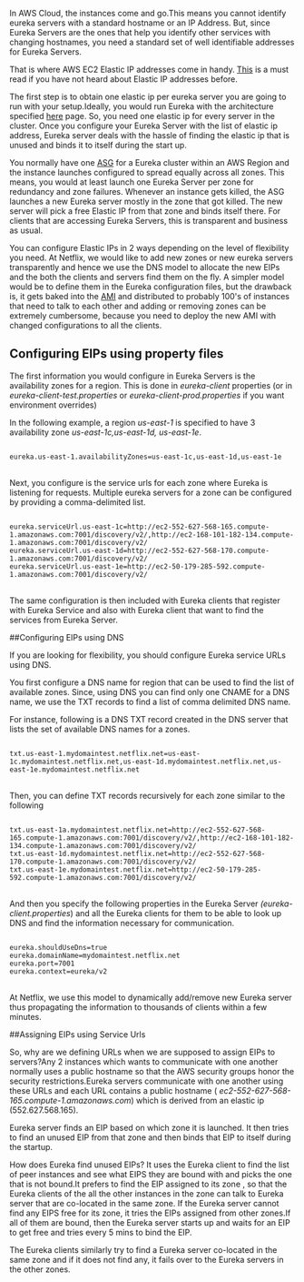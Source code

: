 In AWS Cloud, the instances come and go.This means you cannot identify eureka servers with a standard hostname or an IP Address. But, since Eureka Servers are the ones that help you identify other services with changing hostnames, you need a standard set of well identifiable addresses for Eureka Servers.

That is where AWS EC2 Elastic IP addresses come in handy. [This](http://aws.amazon.com/articles/1346) is a must read if you have not heard about Elastic IP addresses before.

The first step is to obtain one elastic ip per eureka server you are going to run with your setup.Ideally, you would run Eureka with the architecture specified [here](https://github.com/Netflix/eureka/wiki/Eureka-at-a-glance) page. So, you need one elastic ip for every server in the cluster. Once you configure your Eureka Server with the list of elastic ip address, Eureka server deals with the hassle of finding the elastic ip that is unused and binds it to itself during the start up. 

You normally have one [ASG](http://aws.amazon.com/autoscaling/) for a Eureka cluster within an AWS Region and the instance launches configured to spread equally across all zones. This means, you would at least launch one Eureka Server per zone for redundancy and zone failures. Whenever an instance gets killed, the ASG launches a new Eureka server mostly in the zone that got killed. The new server will pick a free Elastic IP from that zone and binds itself there. For clients that are accessing Eureka Servers, this is transparent and business as usual.

You can configure Elastic IPs in 2 ways depending on the level of flexibility you need. At Netflix, we would like to add new zones or new eureka servers transparently and hence we use the DNS model to allocate the new EIPs and the both the clients and servers find them on the fly. A simpler model would be to define them in the Eureka configuration files, but the drawback is, it gets baked into the [AMI](https://aws.amazon.com/amis/) and distributed to probably 100's of instances that need to talk to each other and adding or removing zones can be extremely cumbersome, because you need to deploy the new AMI with changed configurations to all the clients.

## Configuring EIPs using property files

The first information you would configure in Eureka Servers is the availability zones for a region. This is done in _eureka-client_ properties (or in _eureka-client-test.properties_ or _eureka-client-prod.properties_ if you want environment overrides)

In the following example, a region _us-east-1_ is specified to have 3 availability zone _us-east-1c,us-east-1d, us-east-1e_.
<pre>
<code>
eureka.us-east-1.availabilityZones=us-east-1c,us-east-1d,us-east-1e
</code>
</pre>

Next, you configure is the service urls for each zone where Eureka is listening for requests. Multiple eureka servers for a zone can be configured by providing a comma-delimited list.
<pre>
<code>
eureka.serviceUrl.us-east-1c=http://ec2-552-627-568-165.compute-1.amazonaws.com:7001/discovery/v2/,http://ec2-168-101-182-134.compute-1.amazonaws.com:7001/discovery/v2/
eureka.serviceUrl.us-east-1d=http://ec2-552-627-568-170.compute-1.amazonaws.com:7001/discovery/v2/
eureka.serviceUrl.us-east-1e=http://ec2-50-179-285-592.compute-1.amazonaws.com:7001/discovery/v2/
</code>
</pre>

The same configuration is then included with Eureka clients that register with Eureka Service and also with Eureka client that want to find the services from Eureka Server.

##Configuring EIPs using DNS

If you are looking for flexibility, you should configure Eureka service URLs using DNS.

You first configure a DNS name for region that can be used to find the list of available zones. Since, using  DNS you can find only one CNAME for a DNS name, we use the TXT records to find a list of comma delimited DNS name. 

For instance, following is a DNS TXT record created in the DNS server that lists the set of available DNS names for a zones.

<pre>
<code>
txt.us-east-1.mydomaintest.netflix.net=us-east-1c.mydomaintest.netflix.net,us-east-1d.mydomaintest.netflix.net,us-east-1e.mydomaintest.netflix.net
</code>
</pre>

Then, you can define TXT records recursively for each zone similar to the following

<pre>
<code>
txt.us-east-1a.mydomaintest.netflix.net=http://ec2-552-627-568-165.compute-1.amazonaws.com:7001/discovery/v2/,http://ec2-168-101-182-134.compute-1.amazonaws.com:7001/discovery/v2/
txt.us-east-1d.mydomaintest.netflix.net=http://ec2-552-627-568-170.compute-1.amazonaws.com:7001/discovery/v2/
txt.us-east-1e.mydomaintest.netflix.net=http://ec2-50-179-285-592.compute-1.amazonaws.com:7001/discovery/v2/
</code>
</pre>

And then you specify the following properties in the Eureka Server _(eureka-client.properties_) and all the Eureka clients for them to be able to look up DNS and find the information necessary for communication.

<pre>
<code>
eureka.shouldUseDns=true
eureka.domainName=mydomaintest.netflix.net
eureka.port=7001
eureka.context=eureka/v2
</code>
</pre>

At Netflix, we use this model to dynamically add/remove new Eureka server thus propagating the information to thousands of clients within a few minutes.


##Assigning EIPs using Service Urls

So, why are we defining URLs when we are supposed to assign EIPs to servers?Any 2 instances which wants to communicate with one another normally uses a public hostname so that the AWS security groups honor the security restrictions.Eureka servers communicate with one another using these URLs and each URL contains a public hostname ( _ec2-552-627-568-165.compute-1.amazonaws.com_)  which is derived from an elastic ip (552.627.568.165). 

Eureka server finds an EIP based on which zone it is launched. It then tries to find an unused EIP from that zone and then binds that EIP to itself during the startup.

How does Eureka find unused EIPs? It uses the Eureka client to find the list of peer instances and see what EIPS they are bound with and picks the one that is not bound.It prefers to find the EIP assigned to its zone , so that the Eureka clients of the all the other instances in the zone can talk to Eureka server that are co-located in the same zone. If the Eureka server cannot find any EIPS free for its zone, it tries the EIPs assigned from other zones.If all of them are bound, then the Eureka server starts up and waits for an EIP to get free and tries every 5 mins to bind the EIP.

The Eureka clients similarly try to find a Eureka server co-located in the same zone and if it does not find any, it fails over to the Eureka servers in the other zones.
